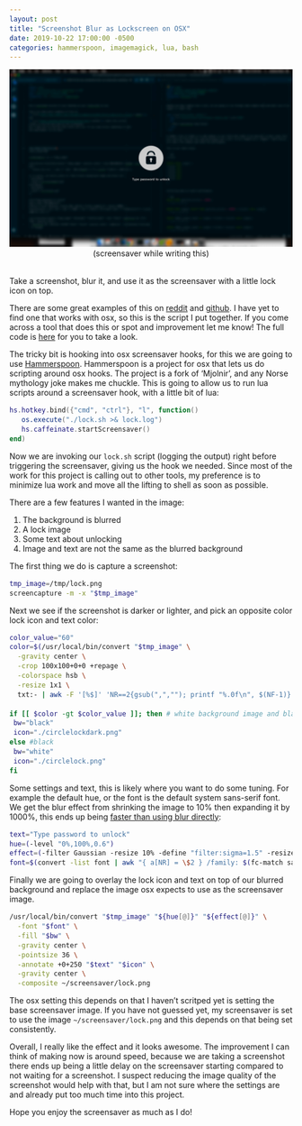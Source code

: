 ```yaml
---
layout: post
title: "Screenshot Blur as Lockscreen on OSX"
date: 2019-10-22 17:00:00 -0500
categories: hammerspoon, imagemagick, lua, bash
---
```


<div style="text-align: center; margin-bottom: 2rem;">
  <img src="/assets/screenshot-blur-lockscreen.png" alt="blurred screenshot" width="700">
  <div>(screensaver while writing this)</div>
</div>

Take a screenshot, blur it, and use it as the screensaver with a little lock icon on top.

There are some great examples of this on
<a href="https://www.reddit.com/r/unixporn/comments/4yj29e/i3lock_simple_blur_script/">reddit</a>
and
<a href="https://github.com/meskarune/i3lock-fancy">github</a>.
I have yet to find one that works with osx, so this is the script I put together. If you come across a tool that does this or spot and improvement let me know! The full code is
<a href="https://github.com/KlotzAndrew/.hammerspoon/commit/0dbc238d55845b5034cef18849684eb78ba9121d">here</a> for you to take a look.

The tricky bit is hooking into osx screensaver hooks, for this we are going to use <a href="https://github.com/Hammerspoon/hammerspoon">Hammerspoon</a>. Hammerspoon is a project for osx that lets us do scripting around osx hooks.
The project is a fork of ‘Mjolnir’, and any Norse mythology joke makes me chuckle.
This is going to allow us to run lua scripts around a screensaver hook, with a little bit of lua:

```lua
hs.hotkey.bind({"cmd", "ctrl"}, "l", function()
   os.execute("./lock.sh >& lock.log")
   hs.caffeinate.startScreensaver()
end)
```

Now we are invoking our `lock.sh` script (logging the output) right before triggering the screensaver, giving us the hook we needed. Since most of the work for this project is calling out to other tools, my preference is to minimize lua work and move all the lifting to shell as soon as possible.

There are a few features I wanted in the image:

1. The background is blurred
1. A lock image
1. Some text about unlocking
1. Image and text are not the same as the blurred background

The first thing we do is capture a screenshot:

```bash
tmp_image=/tmp/lock.png
screencapture -m -x "$tmp_image"
```

Next we see if the screenshot is darker or lighter, and pick an opposite color lock icon and text color:

```bash
color_value="60"
color=$(/usr/local/bin/convert "$tmp_image" \
  -gravity center \
  -crop 100x100+0+0 +repage \
  -colorspace hsb \
  -resize 1x1 \
  txt:- | awk -F '[%$]' 'NR==2{gsub(",",""); printf "%.0f\n", $(NF-1)}');

if [[ $color -gt $color_value ]]; then # white background image and black text
 bw="black"
 icon="./circlelockdark.png"
else #black
 bw="white"
 icon="./circlelock.png"
fi
```

Some settings and text, this is likely where you want to do some tuning.
For example the default hue, or the font is the default system sans-serif font.
We get the blur effect from shrinking the image to 10% then expanding it by 1000%, this ends up being <a href="https://stackoverflow.com/questions/35649413/imagemagick-looking-for-a-fast-way-to-blur-an-image#targetText=Essentually%20the%20reason%20large%20blurs,fewer%20pixels%20in%20the%20process.">faster than using blur directly</a>:

```bash
text="Type password to unlock"
hue=(-level "0%,100%,0.6")
effect=(-filter Gaussian -resize 10% -define "filter:sigma=1.5" -resize 1000%)
font=$(convert -list font | awk "{ a[NR] = \$2 } /family: $(fc-match sans -f "%{family}\n")/ { print a[NR-1]; exit }")
```

Finally we are going to overlay the lock icon and text on top of our blurred background and replace the image osx expects to use as the screensaver image.

```bash
/usr/local/bin/convert "$tmp_image" "${hue[@]}" "${effect[@]}" \
  -font "$font" \
  -fill "$bw" \
  -gravity center \
  -pointsize 36 \
  -annotate +0+250 "$text" "$icon" \
  -gravity center \
  -composite ~/screensaver/lock.png
```

The osx setting this depends on that I haven’t scritped yet is setting the base screensaver image. If you have not guessed yet, my screensaver is set to use the image `~/screensaver/lock.png` and this depends on that being set consistently.

Overall, I really like the effect and it looks awesome. The improvement I can think of making now is around speed, because we are taking a screenshot there ends up being a little delay on the screensaver starting compared to not waiting for a screenshot. I suspect reducing the image quality of the screenshot would help with that, but I am not sure where the settings are and already put too much time into this project.

Hope you enjoy the screensaver as much as I do!
